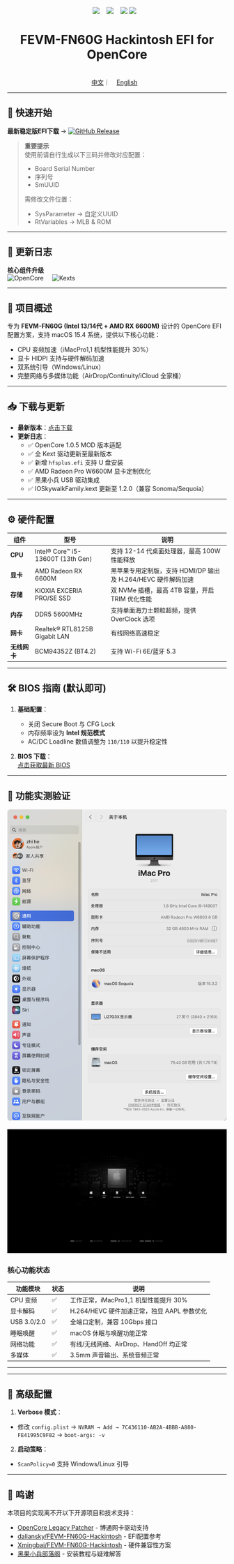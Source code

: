 <p align="center">
  <img src="https://img.shields.io/badge/OpenCore-1.0.5_MOD-9cf?style=flat-square&logo=apple" />    
  <img src="https://img.shields.io/badge/macOS-Sequoia_15.4-success?style=flat-square&logo=apple" />    
  <img src="https://img.shields.io/badge/BIOS-FN60G_B11HF210-blue?style=flat-square" />
  <img src="https://img.shields.io/badge/Platform-Windows%20%7C%20macOS%20%7C%20Linux-green" />    

</p>

<h1 align="center">FEVM-FN60G Hackintosh EFI for OpenCore</h1>  
<div align="center">
  <a href="https://github.com/jhihhe/FEVM-FN60G-Hackintosh/blob/main/README.md">中文</a>｜    
  <a href="https://github.com/jhihhe/FEVM-FN60G-Hackintosh/blob/main/README-EN.md">English</a>    
</div>

---

## 🚀 快速开始
**最新稳定版EFI下载** → [![GitHub Release](https://img.shields.io/github/v/release/jhihhe/FEVM-FN60G-Hackintosh?style=for-the-badge&logo=apple)](https://github.com/jhihhe/FEVM-FN60G-Hackintosh/releases)    

> **重要提示**  
> 使用前请自行生成以下三码并修改对应配置：
> - Board Serial Number
> - 序列号
> - SmUUID
> 
> 需修改文件位置：
> - SysParameter → 自定义UUID
> - RtVariables → MLB & ROM

---

## 📜 更新日志
**核心组件升级**  
![OpenCore](https://img.shields.io/badge/OpenCore-1.0.5_MOD-9cf?style=flat-square)     
![Kexts](https://img.shields.io/badge/Kexts-2025.03_Latest-4BC51D?style=flat-square)    

---
## 📌 项目概述  
专为 **FEVM-FN60G (Intel 13/14代 + AMD RX 6600M)** 设计的 OpenCore EFI 配置方案，支持 macOS 15.4 系统，提供以下核心功能：  
- CPU 变频加速（iMacPro1,1 机型性能提升 30%）  
- 显卡 HIDPI 支持与硬件解码加速  
- 双系统引导（Windows/Linux）  
- 完整网络与多媒体功能（AirDrop/Continuity/iCloud 全家桶）  

---

## 📥 下载与更新  
- **最新版本**：[点击下载](https://github.com/jhihhe/FEVM-FN60G-Hackintosh/releases)      
- **更新日志**：  
  - ✅ OpenCore 1.0.5 MOD 版本适配      
  - ✅ 全 Kext 驱动更新至最新版本  
  - ✅ 新增 `hfsplus.efi` 支持 U 盘安装  
  - ✅ AMD Radeon Pro W6600M 显卡定制优化  
  - ✅ 黑果小兵 USB 驱动集成  
  - ✅ IOSkywalkFamily.kext 更新至 1.2.0（兼容 Sonoma/Sequoia）  

---

## ⚙️ 硬件配置  
| 组件          | 型号                          | 说明                                                                 |
|---------------|-------------------------------|----------------------------------------------------------------------|
| **CPU**       | Intel® Core™ i5-13600T (13th Gen) | 支持 12-14 代桌面处理器，最高 100W 性能释放                                |
| **显卡**      | AMD Radeon RX 6600M           | 黑苹果专用定制版，支持 HDMI/DP 输出及 H.264/HEVC 硬件解码加速                   |
| **存储**      | KIOXIA EXCERIA PRO/SE SSD     | 双 NVMe 插槽，最高 4TB 容量，开启 TRIM 优化性能                              |
| **内存**      | DDR5 5600MHz                  | 支持单面海力士颗粒超频，提供 OverClock 选项                                 |
| **网卡**      | Realtek® RTL8125B Gigabit LAN  | 有线网络高速稳定                                                      |
| **无线网卡**  | BCM94352Z (BT4.2)             | 支持 Wi-Fi 6E/蓝牙 5.3                                                |

---

## 🛠️ BIOS 指南  (默认即可)
1. **基础配置**：  
   - 关闭 Secure Boot 与 CFG Lock  
   - 内存频率设为 **Intel 规范模式**  
   - AC/DC Loadline 数值调整为 `110/110` 以提升稳定性  

2. **BIOS 下载**：  
   [点击获取最新 BIOS](https://github.com/jhihhe/FEVM-FN60G-Hackintosh/releases/tag/BIOS)    

---

## 📸 功能实测验证  
![系统概览](https://github.com/jhihhe/FEVM-FN60G-Hackintosh/raw/main/%E7%B3%BB%E7%BB%9F%E6%8A%A5%E5%91%8A.png)    
![OpenCore 主题](https://github.com/jhihhe/FEVM-FN60G-Hackintosh/raw/main/OC%E4%B8%BB%E9%A2%98.jpeg)  

### 核心功能状态  
| 功能模块       | 状态 | 说明                                                                 |
|----------------|------|----------------------------------------------------------------------|
| CPU 变频       | ✅    | 工作正常，iMacPro1,1 机型性能提升 30%                                |
| 显卡解码       | ✅    | H.264/HEVC 硬件加速正常，独显 AAPL 参数优化                            |
| USB 3.0/2.0    | ✅    | 全端口定制，兼容 10Gbps 接口                                         |
| 睡眠唤醒       | ✅    | macOS 休眠与唤醒功能正常                                            |
| 网络功能       | ✅    | 有线/无线网络、AirDrop、HandOff 均正常                              |
| 多媒体         | ✅    | 3.5mm 声音输出、系统音频正常                                         |

---

---

## 📝 高级配置  
1. **Verbose 模式**：  
  - 修改 `config.plist` → `NVRAM → Add → 7C436110-AB2A-4BBB-A880-FE41995C9F82` → `boot-args: -v`
2. **启动策略**：  
  - `ScanPolicy=0` 支持 Windows/Linux 引导

---

## 🙏 鸣谢
本项目的实现离不开以下开源项目和技术支持：
- [OpenCore Legacy Patcher](https://github.com/dortania/OpenCore-Legacy-Patcher) - 博通网卡驱动支持
- [daliansky/FEVM-FN60G-Hackintosh](https://github.com/daliansky/FEVM-FN60G-Hackintosh) - EFI配置参考
- [Xmingbai/FEVM-FN60G-Hackintosh](https://github.com/Xmingbai/FEVM-FN60G-Hackintosh) - 硬件兼容性方案
- [黑果小兵部落阁](https://blog.daliansky.net/) - 安装教程与疑难解答

